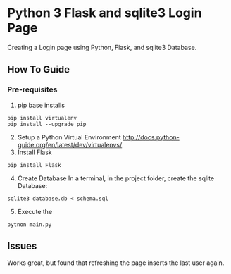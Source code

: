 # Python 3 Flask and sqlite3 Login Page
Creating a Login page using Python, Flask, and sqlite3 Database.

## How To Guide
### Pre-requisites
1. pip base installs
```
pip install virtualenv
pip install --upgrade pip
```
2. Setup a Python Virtual Environment
http://docs.python-guide.org/en/latest/dev/virtualenvs/
3. Install Flask
```
pip install Flask
```
4. Create Database
In a terminal, in the project folder, create the sqlite Database:
```
sqlite3 database.db < schema.sql
```
5. Execute the
```
pytnon main.py
```
## Issues
Works great, but found that refreshing the page inserts the last user again.
